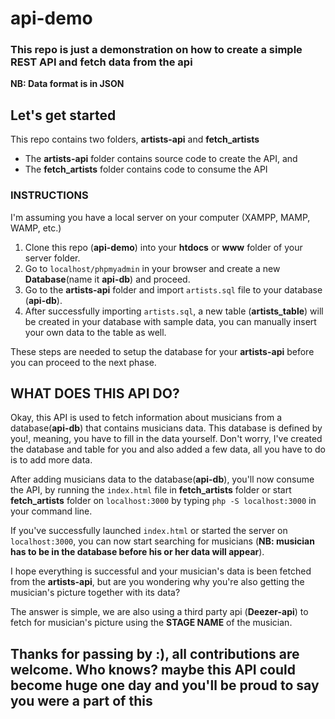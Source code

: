 # api-demo
<h3>This repo is just a demonstration on how to create a simple REST API and fetch data from the api</h3>
<b>NB: Data format is in JSON</b>

<h2>Let's get started</h2>
<p>This repo contains two folders, <b>artists-api</b> and <b>fetch_artists</b></p>
<ul>
  <li>The <b>artists-api</b> folder contains source code to create the API, and</li>
  <li>The <b>fetch_artists</b> folder contains code to consume the API</li>
 </ul>
 
 <h3>INSTRUCTIONS</h3>
 <p>I'm assuming you have a local server on your computer (XAMPP, MAMP, WAMP, etc.)</p>
 <ol>
  <li>Clone this repo (<b>api-demo</b>) into your <b>htdocs</b> or <b>www</b> folder of your server folder.</li>
  <li>Go to <code>localhost/phpmyadmin</code> in your browser and create a new <b>Database</b>(name it <b>api-db</b>) and proceed.</li>
  <li>Go to the <b>artists-api</b> folder and import <code>artists.sql</code> file to your database (<b>api-db</b>).</li>
  <li>After successfully importing <code>artists.sql</code>, a new table (<b>artists_table</b>) will be created in your database with sample data, you can manually insert your own data to the table as well.</li>  
 </ol>
 <p>These steps are needed to setup the database for your <b>artists-api</b> before you can proceed to the next phase.</p>

<h2>WHAT DOES THIS API DO?</h2>
<p>Okay, this API is used to fetch information about musicians from a database(<b>api-db</b>) that contains musicians data. This database is defined by you!, meaning, you have to fill in the data yourself. Don't worry, I've created the database and table for you and also added a few data, all you have to do is to add more data.</p>

<p>After adding musicians data to the database(<b>api-db</b>), you'll now consume the API, by running the <code>index.html</code> file in <b>fetch_artists</b> folder or start <b>fetch_artists</b> folder on <code>localhost:3000</code> by typing <code>php -S localhost:3000</code> in your command line.</p>

<p>If you've successfully launched <code>index.html</code> or started the server on <code>localhost:3000</code>, you can now start searching for musicians (<b>NB: musician has to be in the database before his or her data will appear</b>).</p>
<p>I hope everything is successful and your musician's data is been fetched from the <b>artists-api</b>, but are you wondering why you're also getting the musician's picture together with its data?</p>
<p>The answer is simple, we are also using a third party api (<b>Deezer-api</b>) to fetch for musician's picture using the <b>STAGE NAME</b> of the musician.</p>

<h2>Thanks for passing by :), all contributions are welcome. Who knows? maybe this API could become huge one day and you'll be proud to say you were a part of this</h2>
